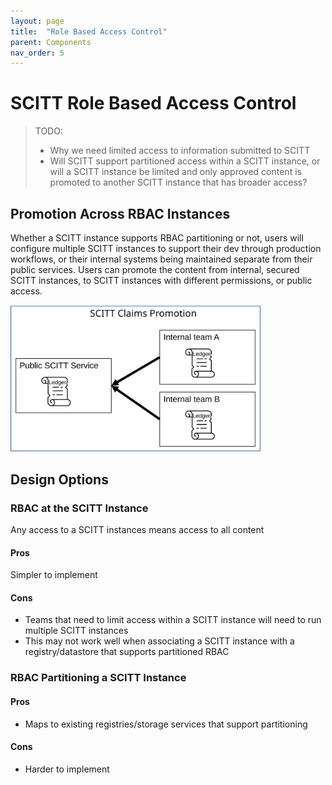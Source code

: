 ```yaml
---
layout: page
title:  "Role Based Access Control"
parent: Components
nav_order: 5
---
```


# SCITT Role Based Access Control

> TODO:
> - Why we need limited access to information submitted to SCITT 
> - Will SCITT support partitioned access within a SCITT instance, or will a SCITT instance be limited and only approved content is promoted to another SCITT instance that has broader access?

## Promotion Across RBAC Instances

Whether a SCITT instance supports RBAC partitioning or not, users will configure multiple SCITT instances to support their dev through production workflows, or their internal systems being maintained separate from their public services. Users can promote the content from internal, secured SCITT instances, to SCITT instances with different permissions, or public access.

<img src="./../assets/scitt-promotion.svg" alt="SCITT Instance Promotion" style="width:400px;"/>

## Design Options

### RBAC at the SCITT Instance

Any access to a SCITT instances means access to all content

#### Pros

Simpler to implement

#### Cons

- Teams that need to limit access within a SCITT instance will need to run multiple SCITT instances
- This may not work well when associating a SCITT instance with a registry/datastore that supports partitioned RBAC

### RBAC Partitioning a SCITT Instance

#### Pros

- Maps to existing registries/storage services that support partitioning

#### Cons

- Harder to implement
